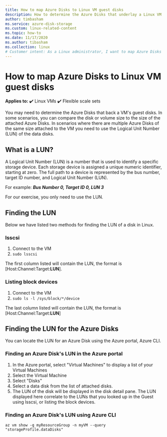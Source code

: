 ```yaml
---
title: How to map Azure Disks to Linux VM guest disks
description: How to determine the Azure Disks that underlay a Linux VM's guest disks.
author: timbasham
ms.service: azure-disk-storage
ms.custom: linux-related-content
ms.topic: how-to
ms.date: 11/17/2020
ms.author: tibasham
ms.collection: linux
# Customer intent: As a Linux administrator, I want to map Azure Disks to Linux VM guest disks by identifying their LUNs so that I can effectively manage storage resources and ensure data integrity within my virtual machines.
---
```

# How to map Azure Disks to Linux VM guest disks

**Applies to:** :heavy_check_mark: Linux VMs :heavy_check_mark: Flexible scale sets 

You may need to determine the Azure Disks that back a VM's guest disks. In some scenarios, you can compare the disk or volume size to the size of the attached Azure Disks. In scenarios where there are multiple Azure Disks of the same size attached to the VM you need to use the Logical Unit Number (LUN) of the data disks. 

## What is a LUN?

A Logical Unit Number (LUN) is a number that is used to identify a specific storage device. Each storage device is assigned a unique numeric identifier, starting at zero. The full path to a device is represented by the bus number, target ID number, and Logical Unit Number (LUN). 

For example:
***Bus Number 0, Target ID 0, LUN 3***

For our exercise, you only need to use the LUN.

## Finding the LUN

Below we have listed two methods for finding the LUN of a disk in Linux.

### lsscsi

1. Connect to the VM
1. `sudo lsscsi`

The first column listed will contain the LUN, the format is [Host:Channel:Target:**LUN**].

### Listing block devices

1. Connect to the VM
1. `sudo ls -l /sys/block/*/device`

The last column listed will contain the LUN, the format is [Host:Channel:Target:**LUN**]

## Finding the LUN for the Azure Disks

You can locate the LUN for an Azure Disk using the Azure portal, Azure CLI.

### Finding an Azure Disk's LUN in the Azure portal

1. In the Azure portal, select "Virtual Machines" to display a list of your Virtual Machines
1. Select the Virtual Machine
1. Select "Disks"
1. Select a data disk from the list of attached disks.
1. The LUN of the disk will be displayed in the disk detail pane. The LUN displayed here correlate to the LUNs that you looked up in the Guest using lsscsi, or listing the block devices.

### Finding an Azure Disk's LUN using Azure CLI

```azurecli-interactive
az vm show -g myResourceGroup -n myVM --query "storageProfile.dataDisks"
```
